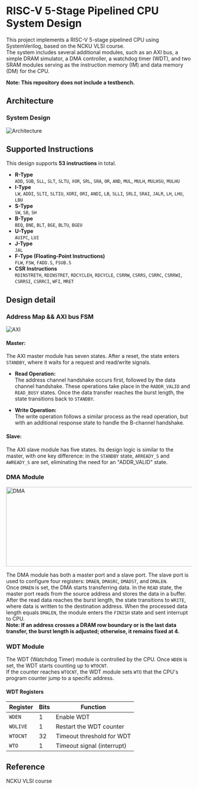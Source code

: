 # RISC-V 5-Stage Pipelined CPU System Design
This project implements a RISC-V 5-stage pipelined CPU using SystemVerilog, based on the NCKU VLSI course.  
The system includes several additional modules, such as an AXI bus, a simple DRAM simulator, a DMA controller, a watchdog timer (WDT), and two SRAM modules serving as the instruction memory (IM) and data memory (DM) for the CPU.    
  
**Note: This repository does not include a testbench.**

## Architecture  
### System Design
![Architecture](https://github.com/user-attachments/assets/8f249c27-9313-4a99-813e-05a097af5a76)
## Supported Instructions  
This design supports **53 instructions** in total.  
- **R-Type**  
`ADD`, `SUB`, `SLL`, `SLT`, `SLTU`, `XOR`, `SRL`, `SRA`, `OR`, `AND`, `MUL`, `MULH`, `MULHSU`, `MULHU`  
- **I-Type**  
`LW`, `ADDI`, `SLTI`, `SLTIU`, `XORI`, `ORI`, `ANDI`, `LB`, `SLLI`, `SRLI`, `SRAI`, `JALR`, `LH`, `LHU`, `LBU`  
- **S-Type**  
`SW`, `SB`, `SH`  
- **B-Type**  
`BEQ`, `BNE`, `BLT`, `BGE`, `BLTU`, `BGEU`  
- **U-Type**  
`AUIPC`, `LUI`  
- **J-Type**  
`JAL`  
- **F-Type (Floating-Point Instructions)**  
`FLW`, `FSW`, `FADD.S`, `FSUB.S`  
- **CSR Instructions**  
`RDINSTRETH`, `RDINSTRET`, `RDCYCLEH`, `RDCYCLE`, `CSRRW`, `CSRRS`, `CSRRC`, `CSRRWI`, `CSRRSI`, `CSRRCI`, `WFI`, `MRET`


## Design detail
### Address Map && AXI bus FSM 
![AXI](https://github.com/user-attachments/assets/d18516ae-ffdb-4266-a2cb-b626f4845b11)  

#### **Master:**  
The AXI master module has seven states. After a reset, the state enters `STANDBY`, where it waits for a request and read/write signals.  

- **Read Operation:**  
  The address channel handshake occurs first, followed by the data channel handshake. These operations take place in the `RADDR_VALID` and `READ_BUSY` states. Once the data transfer reaches the burst length, the state transitions back to `STANDBY`.  

- **Write Operation:**  
  The write operation follows a similar process as the read operation, but with an additional response state to handle the B-channel handshake.

#### **Slave:**  
The AXI slave module has five states. Its design logic is similar to the master, with one key difference: in the `STANDBY` state, `ARREADY_S` and `AWREADY_S` are set, eliminating the need for an "ADDR_VALID" state.  
### DMA Module  
<img src="https://github.com/user-attachments/assets/505f15cd-0dbc-4133-8eaf-8829119fafe9" width="720" height="216" alt="DMA"/>  

The DMA module has both a master port and a slave port. The slave port is used to configure four registers: `DMAEN`, `DMASRC`, `DMADST`, and `DMALEN`.  
Once `DMAEN` is set, the DMA starts transferring data. In the `READ` state, the master port reads from the source address and stores the data in a buffer.  
After the read data reaches the burst length, the state transitions to `WRITE`, where data is written to the destination address. 
When the processed data length equals `DMALEN`, the module enters the `FINISH` state and sent interrupt to CPU.  
**Note: If an address crosses a DRAM row boundary or is the last data transfer, the burst length is adjusted; otherwise, it remains fixed at 4.**

### WDT Module  

The WDT (Watchdog Timer) module is controlled by the CPU. Once `WDEN` is set, the WDT starts counting up to `WTOCNT`.  
If the counter reaches `WTOCNT`, the WDT module sets `WTO` that the CPU's program counter jump to a specific address.  

#### **WDT Registers**  

| Register | Bits | Function                      |  
|----------|------|------------------------------|  
| `WDEN`   | 1    | Enable WDT                   |  
| `WDLIVE` | 1    | Restart the WDT counter      |  
| `WTOCNT` | 32   | Timeout threshold for WDT    |  
| `WTO`    | 1    | Timeout signal (interrupt)   |  

## Reference
NCKU VLSI course
